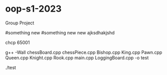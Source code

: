 # oop-s1-2023
Group Project

#something new
#something new new
ajksdhakjshd

chcp 65001

g++ -Wall chessBoard.cpp chessPiece.cpp Bishop.cpp King.cpp Pawn.cpp Queen.cpp Knight.cpp Rook.cpp main.cpp LoggingBoard.cpp -o test

./test


